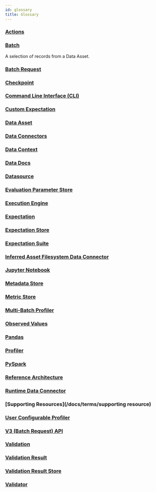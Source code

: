 ```yaml
---
id: glossary
title: Glossary
---
```


### [Actions](/docs/terms/actions)

### [Batch](/docs/terms/batch) 
A selection of records from a Data Asset.


### [Batch Request](/docs/terms/batch_request)

### [Checkpoint](/docs/terms/checkpoint)

### [Command Line Interface (CLI)](/docs/terms/cli)

### [Custom Expectation](/docs/terms/custom_expectation)

### [Data Asset](/docs/terms/data_asset)

### [Data Connectors](/docs/terms/data_connectors)

### [Data Context](/docs/terms/data_context)

### [Data Docs](/docs/terms/data_docs)

### [Datasource](/docs/terms/datasource)

### [Evaluation Parameter Store](/docs/terms/evaluation_parameter_store)

### [Execution Engine](/docs/terms/execution_engine)

### [Expectation](/docs/terms/expectation)

### [Expectation Store](/docs/terms/expectation_store)

### [Expectation Suite](/docs/terms/expectation_suite)

### [Inferred Asset Filesystem Data Connector](/docs/terms/inferred_asset_filesystem_data_connector)

### [Jupyter Notebook](/docs/terms/jupyter_notebook)

### [Metadata Store](/docs/terms/metadata_store)

### [Metric Store](/docs/terms/metric_store)

### [Multi-Batch Profiler](/docs/terms/multi_batch_profiler)

### [Observed Values](/docs/terms/observed_values)

### [Pandas](/docs/terms/pandas)

### [Profiler](/docs/terms/profiler)

### [PySpark](/docs/terms/pyspark)

### [Reference Architecture](/docs/terms/reference_architecture)

### [Runtime Data Connector](/docs/terms/runtime_data_connector)

### [Supporting Resources](/docs/terms/supporting resource)

### [User Configurable Profiler](/docs/terms/user_configurable_profiler)

### [V3 (Batch Request) API](/docs/terms/v3_batch_request_api)

### [Validation](/docs/terms/validation)

### [Validation Result](/docs/terms/validation_result)

### [Validation Result Store](/docs/terms/validation_result_store)

### [Validator](/docs/terms/validator)